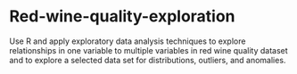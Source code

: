 # Red-wine-quality-exploration

Use R and apply exploratory data analysis techniques to explore relationships in one variable to multiple variables in red wine quality dataset and to explore a selected data set for distributions, outliers, and anomalies.
